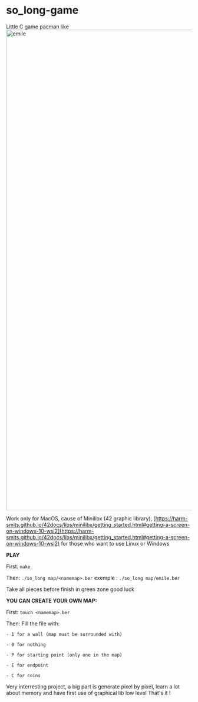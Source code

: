 # so_long-game
Little C game pacman like
<img width="1303" alt="emile" src="https://user-images.githubusercontent.com/77667022/177381072-6f051cea-f506-41fc-949b-9c092649a1cc.png">

Work only for MacOS, cause of Minilibx (42 graphic library), [https://harm-smits.github.io/42docs/libs/minilibx/getting_started.html#getting-a-screen-on-windows-10-wsl2](https://harm-smits.github.io/42docs/libs/minilibx/getting_started.html#getting-a-screen-on-windows-10-wsl2) for those who want to use Linux or Windows

**PLAY**

  First:
    `make`


  Then:
    `./so_long map/<namemap>.ber` exemple : `./so_long map/emile.ber`

  Take all pieces before finish in green zone good luck



**YOU CAN CREATE YOUR OWN MAP:**

  First:
    `touch <namemap>.ber`


  Then: Fill the file with:

    - 1 for a wall (map must be surrounded with)

    - 0 for nothing

    - P for starting point (only one in the map)

    - E for endpoint

    - C for coins


Very interresting project, a big part is generate pixel by pixel, learn a lot about memory and have first use of graphical lib low level
That's it !

